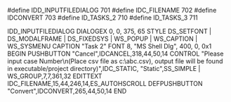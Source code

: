 #define IDD_INPUTFILEDIALOG         701
#define IDC_FILENAME                702
#define IDCONVERT                   703
#define ID_TASKS_2					710
#define ID_TASKS_3					711


IDD_INPUTFILEDIALOG DIALOGEX 0, 0, 375, 65
STYLE DS_SETFONT | DS_MODALFRAME | DS_FIXEDSYS | WS_POPUP | WS_CAPTION | WS_SYSMENU
CAPTION "Task 2"
FONT 8, "MS Shell Dlg", 400, 0, 0x1
BEGIN
    PUSHBUTTON      "Cancel",IDCANCEL,318,44,50,14
    CONTROL         "Please input case Number\n(Place csv file as c:\\abc.csv), output file will be found in executable/project directory)",IDC_STATIC,
                    "Static",SS_SIMPLE | WS_GROUP,7,7,361,32
    EDITTEXT        IDC_FILENAME,15,44,246,14,ES_AUTOHSCROLL
    DEFPUSHBUTTON   "Convert",IDCONVERT,265,44,50,14
END
